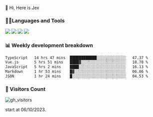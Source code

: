  👋 Hi, Here is Jex

 

### 🧑‍💻Languages and Tools

<code><a href="https://react.dev"><img src="https://api.iconify.design/logos:react.svg" /></a></code>
<code><a href="https://github.com/vuejs/core"><img src="https://api.iconify.design/logos:vue.svg" /></a></code> 
<code><a href="https://github.com/microsoft/TypeScript"><img src="https://api.iconify.design/logos:typescript-icon.svg" /></a></code>
<code><a href="https://threejs.org/"><img src="https://api.iconify.design/logos:threejs.svg" /></a></code>

### 📊 Weekly development breakdown

<!--START_SECTION:waka-->

```txt
TypeScript   14 hrs 47 mins  ████████████░░░░░░░░░░░░░   47.37 %
Vue.js       5 hrs 51 mins   ████▓░░░░░░░░░░░░░░░░░░░░   18.78 %
JavaScript   5 hrs 2 mins    ████░░░░░░░░░░░░░░░░░░░░░   16.13 %
Markdown     1 hr 53 mins    █▓░░░░░░░░░░░░░░░░░░░░░░░   06.06 %
JSON         1 hr 24 mins    █░░░░░░░░░░░░░░░░░░░░░░░░   04.53 %
```

<!--END_SECTION:waka-->


### 👀 Visitors Count

![gh_visitors](https://profile-counter.glitch.me/jexlau/count.svg)

start at 06/10/2023.
